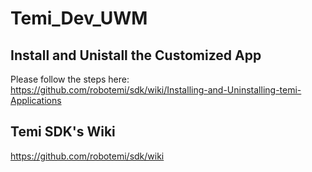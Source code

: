 # Temi_Dev_UWM

## Install and Unistall the Customized App
Please follow the steps here: https://github.com/robotemi/sdk/wiki/Installing-and-Uninstalling-temi-Applications


## Temi SDK's Wiki
https://github.com/robotemi/sdk/wiki 

